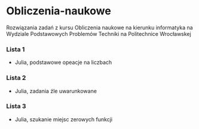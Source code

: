 # Obliczenia-naukowe
Rozwiązania zadań z kursu Obliczenia naukowe na kierunku informatyka na Wydziale Podstawowych Problemów Techniki na Politechnice Wrocławskej

### Lista 1
- Julia, podstawowe opeacje na liczbach

### Lista 2
- Julia, zadania źle uwarunkowane

### Lista 3
- Julia, szukanie miejsc zerowych funkcji
